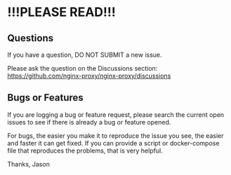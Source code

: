 # !!!PLEASE READ!!!

## Questions

If you have a question, DO NOT SUBMIT a new issue.

Please ask the question on the Discussions section: https://github.com/nginx-proxy/nginx-proxy/discussions

## Bugs or Features

If you are logging a bug or feature request, please search the current open issues to see if there is already a bug or feature opened.

For bugs, the easier you make it to reproduce the issue you see, the easier and faster it can get fixed.  If you can provide a script or docker-compose file that reproduces the problems, that is very helpful.

Thanks,
Jason
